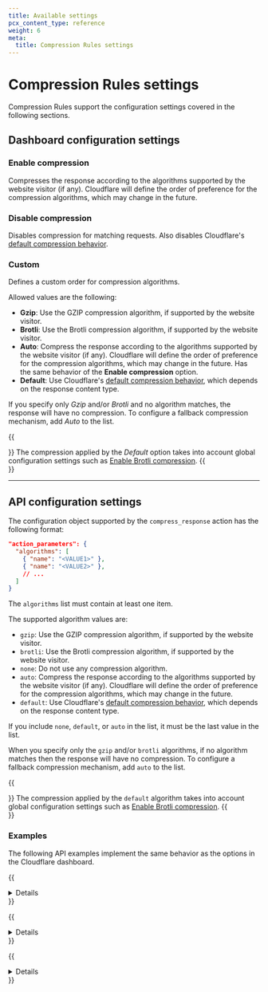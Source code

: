 ```yaml
---
title: Available settings
pcx_content_type: reference
weight: 6
meta:
  title: Compression Rules settings
---
```


# Compression Rules settings

Compression Rules support the configuration settings covered in the following sections.

## Dashboard configuration settings

### Enable compression

Compresses the response according to the algorithms supported by the website visitor (if any). Cloudflare will define the order of preference for the compression algorithms, which may change in the future.

### Disable compression

Disables compression for matching requests. Also disables Cloudflare's [default compression behavior](/speed/optimization/content/brotli/).

### Custom

Defines a custom order for compression algorithms.

Allowed values are the following:

- **Gzip**: Use the GZIP compression algorithm, if supported by the website visitor.
- **Brotli**: Use the Brotli compression algorithm, if supported by the website visitor.
- **Auto**: Compress the response according to the algorithms supported by the website visitor (if any). Cloudflare will define the order of preference for the compression algorithms, which may change in the future. Has the same behavior of the **Enable compression** option.
- **Default**: Use Cloudflare's [default compression behavior](/speed/optimization/content/brotli/), which depends on the response content type.

If you specify only _Gzip_ and/or _Brotli_ and no algorithm matches, the response will have no compression. To configure a fallback compression mechanism, add _Auto_ to the list.

{{<Aside type="note">}}
The compression applied by the _Default_ option takes into account global configuration settings such as [Enable Brotli compression](/speed/optimization/content/brotli/).
{{</Aside>}}

---

## API configuration settings

The configuration object supported by the `compress_response` action has the following format:

```json
"action_parameters": {
  "algorithms": [
    { "name": "<VALUE1>" },
    { "name": "<VALUE2>" },
    // ...
  ]
}
```

The `algorithms` list must contain at least one item.

The supported algorithm values are:

- `gzip`: Use the GZIP compression algorithm, if supported by the website visitor.
- `brotli`: Use the Brotli compression algorithm, if supported by the website visitor.
- `none`: Do not use any compression algorithm.
- `auto`: Compress the response according to the algorithms supported by the website visitor (if any). Cloudflare will define the order of preference for the compression algorithms, which may change in the future.
- `default`: Use Cloudflare's [default compression behavior](/speed/optimization/content/brotli/), which depends on the response content type.

If you include `none`, `default`, or `auto` in the list, it must be the last value in the list.

When you specify only the `gzip` and/or `brotli` algorithms, if no algorithm matches then the response will have no compression. To configure a fallback compression mechanism, add `auto` to the list.

{{<Aside type="note">}}
The compression applied by the `default` algorithm takes into account global configuration settings such as [Enable Brotli compression](/speed/optimization/content/brotli/).
{{</Aside>}}

### Examples

The following API examples implement the same behavior as the options in the Cloudflare dashboard.

{{<details header="Enable compression">}}

To compress a response according to the algorithms supported by the visitor (if any), set the `algorithms` list to a single algorithm: `"auto"`.

```json
"action_parameters": {
  "algorithms": [
    { "name": "auto" }
  ]
}
```

The `auto` algorithm will always apply compression to the response as long as the website visitor supports compression. Cloudflare will define the order of preference for the compression algorithms, which may change in the future.

{{</details>}}

{{<details header="Disable compression">}}

To disable compression for matching requests, set the `algorithms` list to a single algorithm: `"none"`.

```json
"action_parameters": {
  "algorithms": [
    { "name": "none" }
  ]
}
```

{{</details>}}

{{<details header="Define a custom order for compression algorithms">}}

This example sets the preferred compression algorithm to Brotli, using GZIP as a fallback. If the visitor does not support any of these algorithms, try to compress the response according to the algorithms supported by the website visitor (if any).

```json
"action_parameters": {
  "algorithms": [
    { "name": "brotli" },
    { "name": "gzip" },
    { "name": "auto" }
  ]
}
```

{{</details>}}
